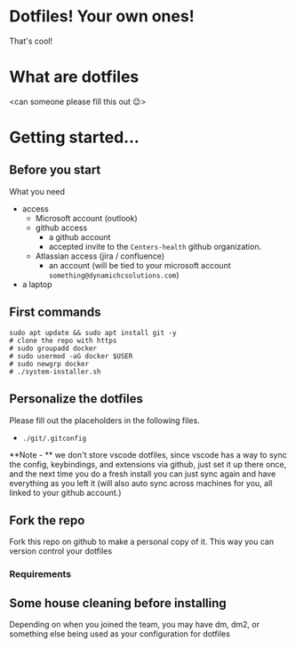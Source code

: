 # Dotfiles! Your own ones!

That's cool!

# What are dotfiles

<can someone please fill this out 😉>

# Getting started...

## Before you start

What you need
- access
    - Microsoft account (outlook)
    - github access
        - a github account
        - accepted invite to the `Centers-health` github organization.
    - Atlassian access (jira / confluence)
        - an account (will be tied to your microsoft account `something@dynamichcsolutions.com`)
- a laptop

## First commands

```shell
sudo apt update && sudo apt install git -y
# clone the repo with https
# sudo groupadd docker
# sudo usermod -aG docker $USER
# sudo newgrp docker
# ./system-installer.sh
```
## Personalize the dotfiles

Please fill out the placeholders in the following files.

- `./git/.gitconfig`

**Note - ** we don't store vscode dotfiles, since vscode has a way to sync the config, keybindings, and extensions via github, just set it up there once, and the next time you do a fresh install you can just sync again and have everything as you left it (will also auto sync across machines for you, all linked to your github account.)

## Fork the repo

Fork this repo on github to make a personal copy of it. This way you can version
control your dotfiles


### Requirements

## Some house cleaning before installing

Depending on when you joined the team, you may have dm, dm2, or something else
being used as your configuration for dotfiles
